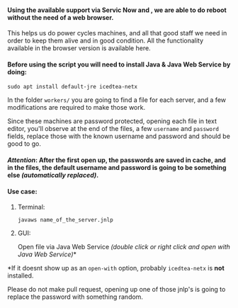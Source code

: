 #### Using the available support via Servic Now and , we are able to do reboot without the need of a web browser.

This helps us do power cycles machines, and all that good staff we need in order to keep them alive and in good condition.
All the functionality available in the browser version is available here.

#### Before using the script you will need to install Java & Java Web Service by doing:
`sudo apt install default-jre icedtea-netx`


In the folder `workers/` you are going to find a file for each server, and a few modifications are required to make those work.

Since these machines are password protected, opening each file in text editor, you'll observe at the end of the files, a few `username` and `password` fields, replace those with the known username and password and should be good to go.

#### *Attention*: After the first open up, the passwords are saved in cache, and in the files, the default username and password is going to be something else *(automatically replaced)*.


#### Use case:
1. Terminal:

    `javaws name_of_the_server.jnlp`


2. GUI:

    Open file via Java Web Service *(double click or right click and open with Java Web Service)**

*If it doesnt show up as an `open-with` option, probably `icedtea-netx` is **not** installed.

Please do not make pull request, opening up one of those jnlp's is going to replace the password with something random.
